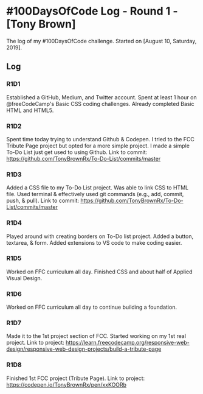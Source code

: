 # #100DaysOfCode Log - Round 1 - [Tony Brown]

The log of my #100DaysOfCode challenge. Started on [August 10, Saturday, 2019].

## Log

### R1D1 
Established a GitHub, Medium, and Twitter account. Spent at least 1 hour on @freeCodeCamp's Basic CSS coding challenges. Already completed Basic HTML and HTML5.

### R1D2
Spent time today trying to understand Github & Codepen. I tried to the FCC Tribute Page project but opted for a more simple project. I made a simple To-Do List just get used to using Github. Link to commit: https://github.com/TonyBrownRx/To-Do-List/commits/master


### R1D3
Added a CSS file to my To-Do List project. Was able to link CSS to HTML file. Used terminal & effectively used git commands (e.g., add, commit, push, & pull). Link to commit: https://github.com/TonyBrownRx/To-Do-List/commits/master

### R1D4
Played around with creating borders on To-Do list project. Added a button, textarea, & form. Added extensions to VS code to make coding easier. 

### R1D5
Worked on FFC curriculum all day. Finished CSS and about half of Applied Visual Design.

### R1D6
Worked on FFC curriculum all day to continue building a foundation.

### R1D7
Made it to the 1st project section of FCC. Started working on my 1st real project. Link to project: https://learn.freecodecamp.org/responsive-web-design/responsive-web-design-projects/build-a-tribute-page

### R1D8
Finished 1st FCC project (Tribute Page). Link to project: https://codepen.io/TonyBrownRx/pen/xxKOORb
